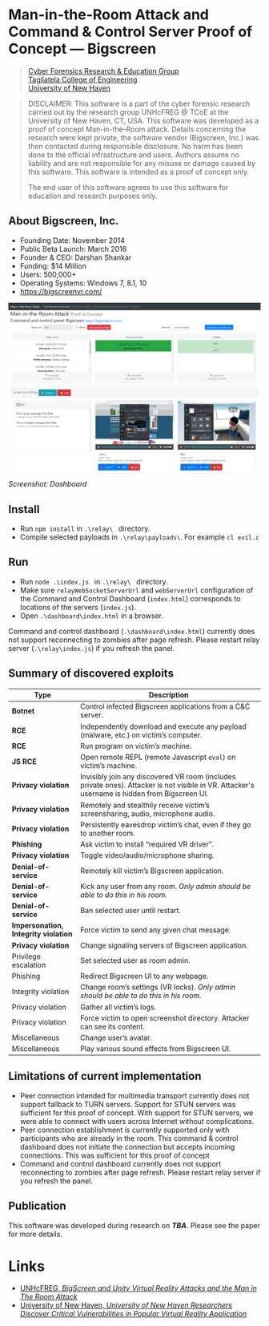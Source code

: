 <!--
Man-in-the-Room Attack and Command & Control Server Proof of Concept — Bigscreen

Vondracek Martin mvondracek vondracek.mar@gmail.com

Security and Forensics of Immersive Virtual Reality Social Applications
Cyber Forensics Research & Education Group                 https://www.unhcfreg.com/
Tagliatela College of Engineering                          https://www.newhaven.edu/engineering/
University of New Haven                                    https://www.newhaven.edu
300 Boston Post Rd, West Haven, CT 06516

DISCLAIMER: This software is a part of the cyber forensic research carried out by the research group UNHcFREG @ TCoE
at the University of New Haven, CT, USA. This software was developed as a proof of concept Man-in-the-Room attack.
Details concerning the research were kept private, the software vendor (Bigscreen, Inc.) was then contacted during
responsible disclosure. No harm has been done to the official infrastructure and users. Authors assume no liability
and are not responsible for any misuse or damage caused by this software. This software is intended as a proof
of concept only. The end user of this software agrees to use this software for education and research purposes only.

 -->
# Man-in-the-Room Attack and Command & Control Server Proof of Concept — Bigscreen
> [Cyber Forensics Research & Education Group](https://www.unhcfreg.com/)<br/>
> [Tagliatela College of Engineering](https://www.newhaven.edu/engineering/)<br/>
> [University of New Haven](https://www.newhaven.edu)

> DISCLAIMER: This software is a part of the cyber forensic research carried out by the research group UNHcFREG @ TCoE
> at the University of New Haven, CT, USA. This software was developed as a proof of concept Man-in-the-Room attack.
> Details concerning the research were kept private, the software vendor (Bigscreen, Inc.) was then contacted during
> responsible disclosure. No harm has been done to the official infrastructure and users. Authors assume no liability
> and are not responsible for any misuse or damage caused by this software. This software is intended as
> a proof of concept only.
>
> The end user of this software agrees to use this software for education and research purposes only.

## About Bigscreen, Inc.
- Founding Date: November 2014
- Public Beta Launch: March 2016
- Founder & CEO: Darshan Shankar
- Funding: $14 Million
- Users: 500,000+
- Operating Systems: Windows 7, 8.1, 10
- https://bigscreenvr.com/

![Screenshot: Dashboard](/doc/screenshot.png)
*Screenshot: Dashboard*

## Install
- Run `npm install` in `.\relay\ ` directory.
- Compile selected payloads in `.\relay\payloads\`. For example `cl evil.c`

## Run
- Run `node .\index.js ` in `.\relay\ ` directory.
- Make sure `relayWebSocketServerUrl` and `webServerUrl` configuration of the Command and Control Dashboard (`index.html`)
   corresponds to locations of the servers (`index.js`).
- Open `.\dashboard\index.html` in a browser.
 
 Command and control dashboard (`.\dashboard\index.html`) currently does not support reconnecting to zombies after page
 refresh. Please restart relay server (`.\relay\index.js`) if you refresh the panel. 

## Summary of discovered exploits
Type                     | Description
-------------------------|------------
**Botnet**               | Control infected Bigscreen applications from a C&C server.
**RCE**                  | Independently download and execute any payload (malware, etc.) on victim’s computer.
**RCE**                  | Run program on victim’s machine.	
**JS RCE**               | Open remote REPL (remote Javascript `eval`) on victim’s machine.	
**Privacy violation**    | Invisibly join any discovered VR room (includes private ones). Attacker is not visible in VR. Attacker's username is hidden from Bigscreen UI.
**Privacy violation**    | Remotely and stealthily receive victim’s screensharing, audio, microphone audio.	 
**Privacy violation**    | Persistently eavesdrop victim’s chat, even if they go to another room.
**Phishing**             | Ask victim to install “required VR driver”.
**Privacy violation**    | Toggle video/audio/microphone sharing.	 
**Denial-of-service**    | Remotely kill victim’s Bigscreen application.	
**Denial-of-service**    | Kick any user from any room. *Only admin should be able to do this in his room*.	
**Denial-of-service**    | Ban selected user until restart.	
**Impersonation,<br/>Integrity&nbsp;violation** | Force victim to send any given chat message.	
**Privacy violation**    | Change signaling servers of Bigscreen application.	 
Privilege escalation     | Set selected user as room admin.	
Phishing                 | Redirect Bigscreen UI to any webpage.	
Integrity violation      | Change room’s settings (VR locks). *Only admin should be able to do this in his room.* 
Privacy violation        | Gather all victim’s logs.	 
Privacy violation        | Force victim to open screenshot directory. Attacker can see its content.	 
Miscellaneous            | Change user’s avatar.
Miscellaneous            | Play various sound effects from Bigscreen UI.


## Limitations of current implementation
- Peer connection intended for multimedia transport currently does not support fallback to TURN servers. Support for
  STUN servers was sufficient for this proof of concept. With support for STUN servers, we were able to connect
  with users across Internet without complications.
- Peer connection establishment is currently supported only with participants who are already in the room.
  This command & control dashboard does not initiate the connection but accepts incoming connections. This was sufficient
  for this proof of concept
- Command and control dashboard currently does not support reconnecting to zombies after page refresh. Please restart relay
  server if you refresh the panel.


## Publication

This software was developed during research on ***TBA***.
Please see the paper for more details.


# Links

- [UNHcFREG, *BigScreen and Unity Virtual Reality Attacks and the Man in The Room Attack*](https://www.unhcfreg.com/single-post/2019/02/19/bigscreen-and-unity-virtual-reality-attacks)
- [University of New Haven, *University of New Haven Researchers Discover Critical Vulnerabilities in Popular Virtual Reality Application*](https://www.newhaven.edu/news/releases/2019/discover-vulnerabilities-virtual-reality-app.php)
